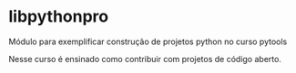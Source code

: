 # libpythonpro
Módulo para exemplificar construção de projetos python no curso pytools

Nesse curso é ensinado como contribuir com projetos de código aberto.
